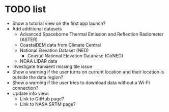 # TODO list

- Show a tutorial view on the first app launch?
- Add additional datasets
    - Advanced Spaceborne Thermal Emission and Reflection Radiometer (ASTER)
    - CoastalDEM data from Climate Central
    - National Elevation Dataset (NED)
        - Coastal National Elevation Database (CoNED)
    - NOAA LIDAR data
- Investigate transient missing tile issue
- Show a warning if the user turns on current location and their location is outside the data region?
- Show a warning if the user tries to download data without a Wi-Fi connection?
- Update info view:
    - Link to GitHub page?
    - Link to NASA SRTM page?
